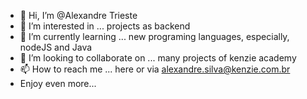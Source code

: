 - 👋 Hi, I’m @Alexandre Trieste
- 👀 I’m interested in ... projects as backend
- 🌱 I’m currently learning ... new programing languages, especially, nodeJS and Java
- 💞️ I’m looking to collaborate on ... many projects of kenzie academy
- 📫 How to reach me ... here or via alexandre.silva@kenzie.com.br
- Enjoy even more...
